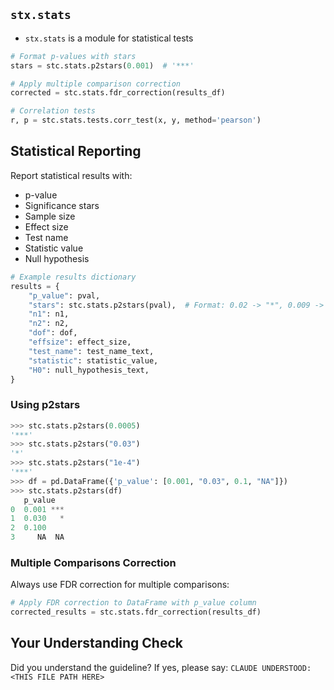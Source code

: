 <!-- ---
!-- Timestamp: 2025-06-14 06:44:32
!-- Author: ywatanabe
!-- File: /home/ywatanabe/.dotfiles/.claude/to_claude/guidelines/python/IMPORTANT-SCITEX-16-stats-module.md
!-- --- -->

## `stx.stats`

- `stx.stats` is a module for statistical tests

```python
# Format p-values with stars
stars = stc.stats.p2stars(0.001)  # '***'

# Apply multiple comparison correction
corrected = stc.stats.fdr_correction(results_df)

# Correlation tests
r, p = stc.stats.tests.corr_test(x, y, method='pearson')
```

## Statistical Reporting

Report statistical results with:
- p-value
- Significance stars
- Sample size
- Effect size
- Test name
- Statistic value
- Null hypothesis

```python
# Example results dictionary
results = {
    "p_value": pval,
    "stars": stc.stats.p2stars(pval),  # Format: 0.02 -> "*", 0.009 -> "**"
    "n1": n1,
    "n2": n2,
    "dof": dof,
    "effsize": effect_size,
    "test_name": test_name_text,
    "statistic": statistic_value,
    "H0": null_hypothesis_text,
}
```

### Using p2stars

```python
>>> stc.stats.p2stars(0.0005)
'***'
>>> stc.stats.p2stars("0.03")
'*'
>>> stc.stats.p2stars("1e-4")
'***'
>>> df = pd.DataFrame({'p_value': [0.001, "0.03", 0.1, "NA"]})
>>> stc.stats.p2stars(df)
   p_value
0  0.001 ***
1  0.030   *
2  0.100
3     NA  NA
```

### Multiple Comparisons Correction

Always use FDR correction for multiple comparisons:

```python
# Apply FDR correction to DataFrame with p_value column
corrected_results = stc.stats.fdr_correction(results_df)
```

## Your Understanding Check
Did you understand the guideline? If yes, please say:
`CLAUDE UNDERSTOOD: <THIS FILE PATH HERE>`

<!-- EOF -->